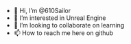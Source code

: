 - 👋 Hi, I’m @610Sailor
- 👀 I’m interested in Unreal Engine
- 💞️ I’m looking to collaborate on learning
- 📫 How to reach me here on github

<!---
610Sailor/610Sailor is a ✨ special ✨ repository because its `README.md` (this file) appears on your GitHub profile.
You can click the Preview link to take a look at your changes.
--->

